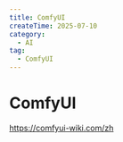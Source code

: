 ```yaml
---
title: ComfyUI
createTime: 2025-07-10
category:
  - AI
tag:
  - ComfyUI
---
```


# ComfyUI

https://comfyui-wiki.com/zh
